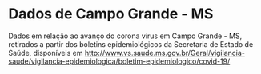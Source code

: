 # Dados de Campo Grande - MS
Dados em relação ao avanço do corona vírus em Campo Grande - MS, retirados a partir dos boletins epidemiológicos da Secretaria de Estado de Saúde, disponíveis em http://www.vs.saude.ms.gov.br/Geral/vigilancia-saude/vigilancia-epidemiologica/boletim-epidemiologico/covid-19/
